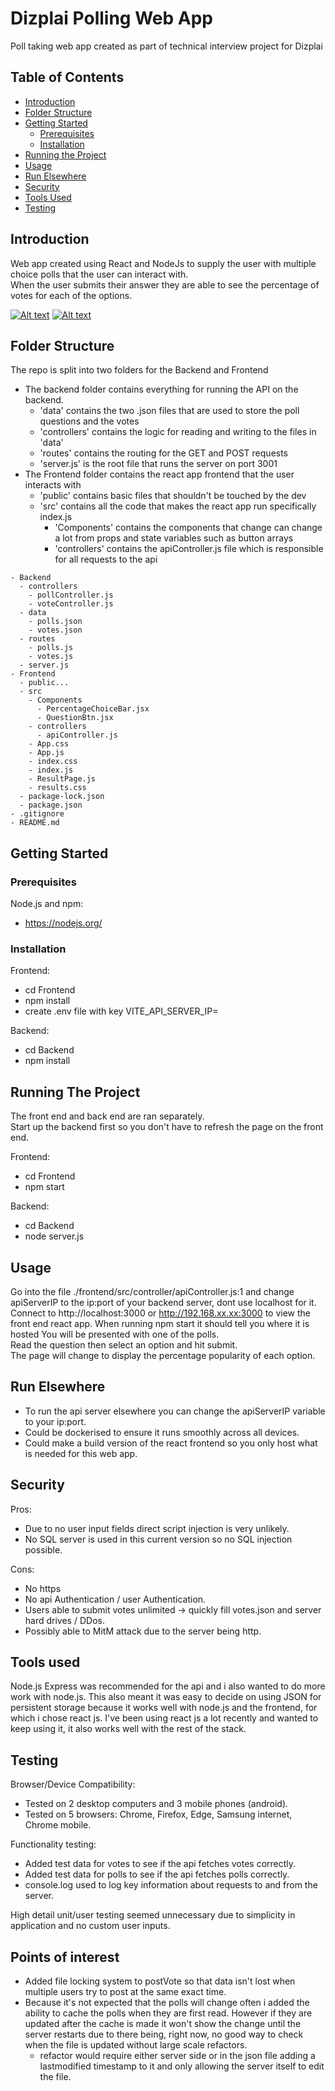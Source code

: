 # Dizplai Polling Web App

Poll taking web app created as part of technical interview project for Dizplai

## Table of Contents

- [Introduction](#introduction)
- [Folder Structure](#folder-structure)
- [Getting Started](#getting-started)
  - [Prerequisites](#prerequisites)
  - [Installation](#installation)
- [Running the Project](#running-the-project)
- [Usage](#usage)
- [Run Elsewhere](#run-elsewhere)
- [Security](#security)
- [Tools Used](#tools-used)
- [Testing](#testing)

## Introduction

Web app created using React and NodeJs to supply the user with multiple choice polls that the user can interact with.  
When the user submits their answer they are able to see the percentage of votes for each of the options.

[![Alt text](./PublicItems/main.JPG)](./PublicItems/main.JPG)
[![Alt text](./PublicItems/ResultScreenTest.JPG)](./PublicItems/ResultScreenTest.JPG)

## Folder Structure

The repo is split into two folders for the Backend and Frontend

- The backend folder contains everything for running the API on the backend.
  - 'data' contains the two .json files that are used to store the poll questions and the votes
  - 'controllers' contains the logic for reading and writing to the files in 'data'
  - 'routes' contains the routing for the GET and POST requests
  - 'server.js' is the root file that runs the server on port 3001
- The Frontend folder contains the react app frontend that the user interacts with
  - 'public' contains basic files that shouldn't be touched by the dev
  - 'src' contains all the code that makes the react app run specifically index.js
    - 'Components' contains the components that change can change a lot from props and state variables such as button arrays
    - 'controllers' contains the apiController.js file which is responsible for all requests to the api

```plaintext
- Backend
  - controllers
    - pollController.js
    - voteController.js
  - data
    - polls.json
    - votes.json
  - routes
    - polls.js
    - votes.js
  - server.js
- Frontend
  - public...
  - src
    - Components
      - PercentageChoiceBar.jsx
      - QuestionBtn.jsx
    - controllers
      - apiController.js
    - App.css
    - App.js
    - index.css
    - index.js
    - ResultPage.js
    - results.css
  - package-lock.json
  - package.json
- .gitignore
- README.md
```

## Getting Started

### Prerequisites

Node.js and npm:

- https://nodejs.org/

### Installation

Frontend:

- cd Frontend
- npm install
- create .env file with key VITE_API_SERVER_IP=

Backend:

- cd Backend
- npm install

## Running The Project

The front end and back end are ran separately.  
Start up the backend first so you don't have to refresh the page on the front end.

Frontend:

- cd Frontend
- npm start

Backend:

- cd Backend
- node server.js

## Usage

Go into the file ./frontend/src/controller/apiController.js:1 and change apiServerIP to the ip:port of your backend server, dont use localhost for it.
Connect to http://localhost:3000 or http://192.168.xx.xx:3000 to view the front end react app. When running npm start it should tell you where it is hosted
You will be presented with one of the polls.  
Read the question then select an option and hit submit.  
The page will change to display the percentage popularity of each option.

## Run Elsewhere

- To run the api server elsewhere you can change the apiServerIP variable to your ip:port.
- Could be dockerised to ensure it runs smoothly across all devices.
- Could make a build version of the react frontend so you only host what is needed for this web app.

## Security

Pros:

- Due to no user input fields direct script injection is very unlikely.
- No SQL server is used in this current version so no SQL injection possible.

Cons:

- No https
- No api Authentication / user Authentication.
- Users able to submit votes unlimited -> quickly fill votes.json and server hard drives / DDos.
- Possibly able to MitM attack due to the server being http.

## Tools used

Node.js Express was recommended for the api and i also wanted to do more work with node.js. This also meant it was easy to decide on using JSON for persistent storage because it works well with node.js and the frontend, for which i chose react js. I've been using react js a lot recently and wanted to keep using it, it also works well with the rest of the stack.

## Testing

Browser/Device Compatibility:

- Tested on 2 desktop computers and 3 mobile phones (android).
- Tested on 5 browsers: Chrome, Firefox, Edge, Samsung internet, Chrome mobile.

Functionality testing:

- Added test data for votes to see if the api fetches votes correctly.
- Added test data for polls to see if the api fetches polls correctly.
- console.log used to log key information about requests to and from the server.

High detail unit/user testing seemed unnecessary due to simplicity in application and no custom user inputs.

## Points of interest

- Added file locking system to postVote so that data isn't lost when multiple users try to post at the same exact time.
- Because it's not expected that the polls will change often i added the ability to cache the polls when they are first read. However if they are updated after the cache is made it won't show the change until the server restarts due to there being, right now, no good way to check when the file is updated without large scale refactors.
  - refactor would require either server side or in the json file adding a lastmodified timestamp to it and only allowing the server itself to edit the file.
